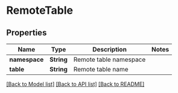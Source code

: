 # RemoteTable

## Properties

Name | Type | Description | Notes
------------ | ------------- | ------------- | -------------
**namespace** | **String** | Remote table namespace | 
**table** | **String** | Remote table name | 

[[Back to Model list]](../README.md#documentation-for-models) [[Back to API list]](../README.md#documentation-for-api-endpoints) [[Back to README]](../README.md)


